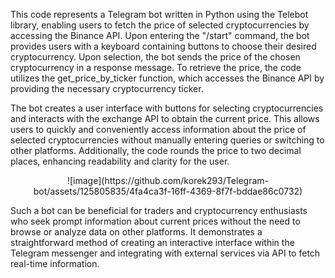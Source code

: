 This code represents a Telegram bot written in Python using the Telebot library, enabling users to fetch the price of selected cryptocurrencies by accessing the Binance API. Upon entering the "/start" command, the bot provides users with a keyboard containing buttons to choose their desired cryptocurrency. Upon selection, the bot sends the price of the chosen cryptocurrency in a response message. To retrieve the price, the code utilizes the get_price_by_ticker function, which accesses the Binance API by providing the necessary cryptocurrency ticker.

The bot creates a user interface with buttons for selecting cryptocurrencies and interacts with the exchange API to obtain the current price. This allows users to quickly and conveniently access information about the price of selected cryptocurrencies without manually entering queries or switching to other platforms. Additionally, the code rounds the price to two decimal places, enhancing readability and clarity for the user.
<p align="center">
  ![image](https://github.com/korek293/Telegram-bot/assets/125805835/4fa4ca3f-16ff-4369-8f7f-bddae86c0732)
</p>


Such a bot can be beneficial for traders and cryptocurrency enthusiasts who seek prompt information about current prices without the need to browse or analyze data on other platforms. It demonstrates a straightforward method of creating an interactive interface within the Telegram messenger and integrating with external services via API to fetch real-time information.

